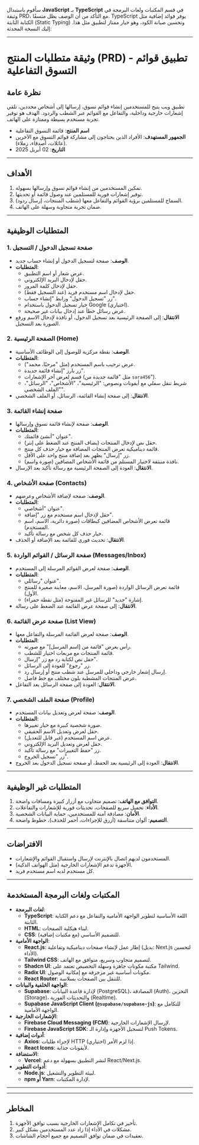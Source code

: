 سأقوم باستبدال **JavaScript** بـ **TypeScript** في قسم المكتبات ولغات البرمجة في وثيقة PRD، مع التأكد من أن الوصف يظل متسقًا. TypeScript يوفر فوائد إضافية مثل الكتابة الثابتة (Static Typing) وتحسين صيانة الكود، وهو خيار ممتاز لتطبيق مثل هذا. إليك النسخة المحدثة:

---

# **وثيقة متطلبات المنتج (PRD) - تطبيق قوائم التسوق التفاعلية**

## **نظرة عامة**
تطبيق ويب يتيح للمستخدمين إنشاء قوائم تسوق، إرسالها إلى أشخاص محددين، تلقي إشعارات خارجية وداخلية، والتفاعل مع القوائم عبر الشطب والردود. الهدف هو توفير تجربة مستخدم بسيطة وممتازة على الهاتف.

- **اسم المنتج**: قائمة التسوق التفاعلية
- **الجمهور المستهدف**: الأفراد الذين يحتاجون إلى مشاركة قوائم التسوق مع الآخرين (عائلات، أصدقاء، زملاء).
- **التاريخ**: 02 أبريل 2025

---

## **الأهداف**
1. تمكين المستخدمين من إنشاء قوائم تسوق وإرسالها بسهولة.
2. توفير إشعارات فورية للمستلمين عند وصول قائمة أو تحديثها.
3. السماح للمستلمين برؤية القوائم والتفاعل معها (شطب المنتجات، إرسال ردود).
4. ضمان تجربة متجاوبة وسهلة على الهاتف.

---

## **المتطلبات الوظيفية**
### **1. صفحة تسجيل الدخول / التسجيل**
- **الوصف**: صفحة لتسجيل الدخول أو إنشاء حساب جديد.
- **المتطلبات**:
  - عرض شعار أو اسم التطبيق.
  - حقل لإدخال البريد الإلكتروني.
  - حقل لإدخال كلمة المرور.
  - حقل لإدخال اسم مستخدم فريد (عند التسجيل فقط).
  - زر "تسجيل الدخول" ورابط "إنشاء حساب".
  - خيار تسجيل الدخول باستخدام Google (اختياري).
  - عرض رسائل خطأ عند إدخال بيانات غير صحيحة.
- **الانتقال**: إلى الصفحة الرئيسية بعد تسجيل الدخول، أو نافذة لإدخال الاسم ورفع الصورة بعد التسجيل.

### **2. الصفحة الرئيسية (Home)**
- **الوصف**: نقطة مركزية للوصول إلى الوظائف الأساسية.
- **المتطلبات**:
  - عرض ترحيب باسم المستخدم (مثل "مرحبًا، محمد").
  - زر بارز "إنشاء قائمة جديدة".
  - قسم لعرض آخر الإشعارات (مثل "قائمة جديدة من `sara456`").
  - شريط تنقل سفلي مع أيقونات ونصوص: "الرئيسية"، "الأشخاص"، "الرسائل"، "الملف الشخصي".
- **الانتقال**: إلى صفحة إنشاء القائمة، الرسائل، أو الملف الشخصي.

### **3. صفحة إنشاء القائمة**
- **الوصف**: صفحة لإنشاء قائمة تسوق وإرسالها.
- **المتطلبات**:
  - عنوان "أنشئ قائمتك".
  - حقل نص لإدخال المنتجات (يضاف المنتج عند الضغط على إنتر).
  - قائمة ديناميكية تعرض المنتجات المضافة مع خيار حذف كل منتج.
  - زر "إرسال" يظهر بعد إضافة منتج واحد على الأقل.
  - نافذة منبثقة لاختيار المستلم من قائمة الأشخاص المضافين (صورة واسم).
- **الانتقال**: العودة إلى الصفحة الرئيسية مع رسالة تأكيد بعد الإرسال.

### **4. صفحة الأشخاص (Contacts)**
- **الوصف**: صفحة لإضافة الأشخاص وعرضهم.
- **المتطلبات**:
  - عنوان "أشخاصي".
  - حقل لإدخال اسم مستخدم مع زر "إضافة".
  - قائمة تعرض الأشخاص المضافين كبطاقات (صورة دائرية، الاسم، اسم المستخدم).
  - خيار حذف كل شخص مع رسالة تأكيد.
- **الانتقال**: تحديث فوري للقائمة بعد الإضافة أو الحذف.

### **5. صفحة الرسائل / القوائم الواردة (Messages/Inbox)**
- **الوصف**: صفحة لعرض القوائم المرسلة إلى المستخدم.
- **المتطلبات**:
  - عنوان "رسائلي".
  - قائمة تعرض الرسائل الواردة (صورة المرسل، الاسم، معاينة صغيرة للمنتج الأول).
  - إشارة "جديد" للرسائل غير المفتوحة (مثل نقطة حمراء).
- **الانتقال**: إلى صفحة عرض القائمة عند الضغط على رسالة.

### **6. صفحة عرض القائمة (List View)**
- **الوصف**: صفحة لعرض القائمة المرسلة والتفاعل معها.
- **المتطلبات**:
  - رأس يعرض "قائمة من [اسم المرسل]" مع صورته.
  - قائمة المنتجات مع مربعات اختيار للشطب.
  - حقل نص لكتابة رد مع زر "إرسال".
  - زر "رجوع" للعودة إلى الرسائل.
  - إرسال إشعار خارجي وداخلي للمرسل عند شطب منتج أو إرسال رد.
  - عرض المنتجات المشطبة بلون مختلف مع خط فاصل.
- **الانتقال**: العودة إلى صفحة الرسائل بعد التفاعل.

### **7. صفحة الملف الشخصي (Profile)**
- **الوصف**: صفحة لعرض وتعديل بيانات المستخدم.
- **المتطلبات**:
  - صورة شخصية كبيرة مع خيار تغييرها.
  - حقل لعرض وتعديل الاسم الحقيقي.
  - عرض اسم المستخدم (غير قابل للتعديل).
  - حقل لعرض وتعديل البريد الإلكتروني.
  - زر "حفظ التغييرات" مع رسالة تأكيد.
  - زر "تسجيل الخروج".
- **الانتقال**: العودة إلى الرئيسية بعد الحفظ، أو صفحة تسجيل الدخول بعد الخروج.

---

## **المتطلبات غير الوظيفية**
1. **التوافق مع الهاتف**: تصميم متجاوب مع أزرار كبيرة ومسافات واضحة.
2. **الأداء**: تحميل سريع للصفحات، تحديثات فورية للإشعارات والتفاعلات.
3. **الأمان**: مصادقة آمنة للمستخدمين، حماية البيانات الشخصية.
4. **التصميم**: ألوان متناسقة (أزرق للإجراءات، أحمر للحذف)، خطوط واضحة.

---

## **الافتراضات**
- المستخدمون لديهم اتصال بالإنترنت لإرسال واستقبال القوائم والإشعارات.
- الأجهزة تدعم الإشعارات الخارجية (مثل الهواتف الذكية).
- كل مستخدم لديه اسم مستخدم فريد.

---

## **المكتبات ولغات البرمجة المستخدمة**
- **لغات البرمجة**:
  - **TypeScript**: اللغة الأساسية لتطوير الواجهة الأمامية والتفاعل مع دعم الكتابة الثابتة.
  - **HTML**: لبناء هيكلية الصفحات.
  - **CSS**: للتصميم الأساسي (مع مكتبات إضافية).
- **الواجهة الأمامية**:
  - **React.js**: إطار عمل لإنشاء صفحات ديناميكية وتفاعلية (بديل: Next.js لتحسين الأداء).
  - **Tailwind CSS**: لتصميم متجاوب وسريع، متوافق مع الهاتف.
  - **Shadcn UI**: مكتبة مكونات جاهزة وسهلة التخصيص تعتمد على Tailwind.
  - **Radix UI**: مكونات أساسية غير مزخرفة مع إمكانية الوصول.
  - **React Router**: للتنقل بين الصفحات بسلاسة.
- **الواجهة الخلفية والبيانات**:
  - **Supabase**: لإدارة قاعدة البيانات (PostgreSQL)، المصادقة (Auth)، التخزين (Storage)، والتحديثات الفورية (Realtime).
  - **Supabase JavaScript Client (`@supabase/supabase-js`)**: للتكامل مع الواجهة الأمامية.
- **الإشعارات الخارجية**:
  - **Firebase Cloud Messaging (FCM)**: لإرسال الإشعارات الخارجية.
  - **Firebase JavaScript SDK**: لتسجيل الأجهزة وإدارة الـ Push Tokens.
- **أدوات إضافية**:
  - **Axios**: لإجراء طلبات HTTP إذا لزم الأمر (اختياري).
  - **React Icons**: لأيقونات جذابة.
- **الاستضافة**:
  - **Vercel**: لنشر التطبيق بسهولة مع دعم React/Next.js.
- **أدوات التطوير**:
  - **Node.js**: لبيئة التطوير والتشغيل.
  - **npm أو Yarn**: لإدارة المكتبات.

---


---

## **المخاطر**
1. تأخير في تكامل الإشعارات الخارجية بسبب توافق الأجهزة.
2. مشكلات في الأداء إذا زاد عدد المستخدمين بشكل كبير.
3. تعقيدات في ضمان توافق التصميم مع جميع أحجام الشاشات.
